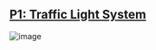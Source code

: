 ## [P1: Traffic Light System](./Project%201)
![image](https://user-images.githubusercontent.com/76612427/116779891-d9d81780-aa2d-11eb-9bb6-7b3f94391c14.gif)
